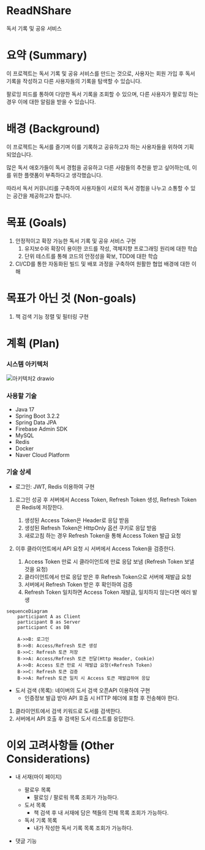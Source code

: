 # ReadNShare
독서 기록 및 공유 서비스

# **요약 (Summary)**

이 프로젝트는 독서 기록 및 공유 서비스를 만드는 것으로, 사용자는 회원 가입 후 독서 기록을 작성하고 다른 사용자들의 기록을 탐색할 수 있습니다.

팔로잉 피드를 통하여 다양한 독서 기록을 조회할 수 있으며, 다른 사용자가 팔로잉 하는 경우 이에 대한 알림을 받을 수 있습니다.

# **배경 (Background)**

이 프로젝트는 독서를 즐기며 이를 기록하고 공유하고자 하는 사용자들을 위하여 기획 되었습니다.

많은 독서 애호가들이 독서 경험을 공유하고 다른 사람들의 추천을 받고 싶어하는데, 이를 위한 플랫폼이 부족하다고 생각했습니다.

따라서 독서 커뮤니티를 구축하여 사용자들이 서로의 독서 경험을 나누고 소통할 수 있는 공간을 제공하고자 합니다.

# **목표 (Goals)**

1. 안정적이고 확장 가능한 독서 기록 및 공유 서비스 구현
    1. 유지보수와 확장이 용이한 코드를 작성, 객체지향 프로그래밍 원리에 대한 학습
    2. 단위 테스트를 통해 코드의 안정성을 확보, TDD에 대한 학습
2. CI/CD를 통한 자동화된 빌드 및 배포 과정을 구축하여 원활한 협업 배경에 대한 이해

# **목표가 아닌 것 (Non-goals)**

1. 책 검색 기능 정렬 및 필터링 구현

# **계획 (Plan)**

### 시스템 아키텍처
![아키텍처2 drawio](https://github.com/f-lab-edu/ReadNShare/assets/114924775/5ab1d25c-66bb-43c6-97f9-aa2676c4f56a)

### 사용할 기술

- Java 17
- Spring Boot 3.2.2
- Spring Data JPA
- Firebase Admin SDK
- MySQL
- Redis
- Docker
- Naver Cloud Platform

### 기술 상세

- 로그인: JWT, Redis 이용하여 구현
    
1. 로그인 성공 후 서버에서 Access Token, Refresh Token 생성, Refresh Token은 Redis에 저장한다.
    1. 생성된 Access Token은 Header로 응답 받음
    2. 생성된 Refresh Token은 HttpOnly 옵션 쿠키로 응답 받음
    3. 새로고침 하는 경우 Refresh Token을 통해 Access Token 발급 요청
        

2. 이후 클라이언트에서 API 요청 시 서버에서 Access Token을 검증한다.
   1. Access Token 만료 시 클라이언트에 만료 응답 보냄 (Refresh Token 보낼 것을 요청)
   2. 클라이언트에서 만료 응답 받은 후 Refresh Token으로 서버에 재발급 요청
   3. 서버에서 Refresh Token 받은 후 확인하여 검증
   4. Refresh Token 일치하면 Access Token 재발급, 일치하지 않는다면 에러 발생

```mermaid
sequenceDiagram
    participant A as Client
    participant B as Server
    participant C as DB
    
    A->>B: 로그인
    B->>B: Access/Refresh 토큰 생성
    B->>C: Refresh 토큰 저장
    B->>A: Access/Refresh 토큰 전달(Http Header, Cookie)
    A->>B: Access 토큰 만료 시 재발급 요청(+Refresh Token)
    B->>C: Refresh 토큰 검증
    B->>A: Refresh 토큰 일치 시 Access 토큰 재발급하여 응답
```	

- 도서 검색 (목록): 네이버의 도서 검색 오픈API 이용하여 구현
  - 인증정보 발급 받아 API 호출 시 HTTP 헤더에 포함 후 전송해야 한다.
1. 클라이언트에서 검색 키워드로 도서를 검색한다.
2. 서버에서 API 호출 후 검색된 도서 리스트를 응답한다.

# **이외 고려사항들 (Other Considerations)**
- 내 서재(마이 페이지)
    - 팔로우 목록
        - 팔로잉 / 팔로워 목록 조회가 가능하다.
    - 도서 목록
        - 책 검색 후 내 서재에 담은 책들의 전체 목록 조회가 가능하다.
    - 독서 기록 목록
        - 내가 작성한 독서 기록 목록 조회가 가능하다.

- 댓글 기능
